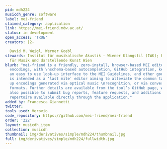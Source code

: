 ```yaml
---
pid: mdh224
musicdh_genre: software
label: mei-friend
claimed_category: application
link: https://mei-friend.mdw.ac.at/
status: in development
open_access: 'TRUE'
creators: |2-

  David M. Weigl, Werner Goebl
stewards: Institut für musikalische Akustik – Wiener Klangstil (IWK); Universität
  für Musik und darstellende Kunst Wien
blurb: "mei-friend is a friendly, zero-install, browser-based MEI editor for music
  encodings, with \nschema-based autocompletion, GitHub integration, keyboard shortcuts,
  an easy to use look-up interface to the MEI Guidelines, and other goodies. The tool
  is intended as a ‘last mile’ editor aiming to alleviate the common task of cleaning
  up encodings generated via optical music \nrecognition, or via conversion from other
  formats. Further details are available from the tool’s GitHub page, where it is
  also possible to submit bug reports, feature requests, and additions to the public
  repertoire available directly through the application."
added_by: Francesca Giannetti
twitter: 
tools_used: Verovio
code_repository: https://github.com/mei-friend/mei-friend
order: '222'
layout: musicdh_item
collection: musicdh
thumbnail: img/derivatives/simple/mdh224/thumbnail.jpg
full: img/derivatives/simple/mdh224/fullwidth.jpg
---
```

